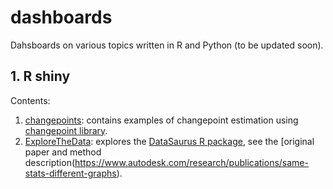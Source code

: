 # dashboards
Dahsboards on various topics written in R and Python (to be updated soon).


## 1. R shiny

Contents: 

1. [changepoints](https://alxndrdiaz.shinyapps.io/changepoints/): contains examples of changepoint estimation using [changepoint library](https://github.com/rkillick/changepoint).
2. [ExploreTheData](https://alxndrdiaz.shinyapps.io/ExploreTheDataSaurus/): explores the [DataSaurus R package](DataSaurus), see the [original paper and method description(https://www.autodesk.com/research/publications/same-stats-different-graphs). 
